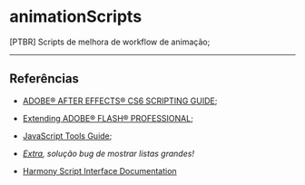 # animationScripts

[PTBR]
Scripts de melhora de workflow de animação;

-----

## Referências

- [ADOBE® AFTER EFFECTS® CS6 SCRIPTING GUIDE](https://blogs.adobe.com/creativecloud/files/2012/06/After-Effects-CS6-Scripting-Guide.pdf);
- [Extending ADOBE® FLASH® PROFESSIONAL](https://help.adobe.com/archive/en_US/flash/cs5/flash_cs5_extending.pdf);
- [JavaScript Tools Guide](https://wwwimages2.adobe.com/content/dam/acom/en/products/indesign/pdfs/JavaScriptToolsGuide_CS5.pdf);
- [*Extra*](https://forums.adobe.com/thread/1229123)*, solução bug de mostrar listas grandes!*

- [Harmony Script Interface Documentation](https://docs.toonboom.com/help/harmony-14/scripting/script/)
